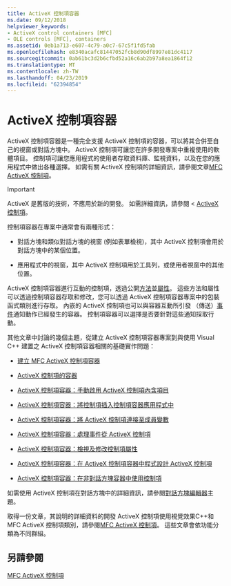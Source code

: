 ```yaml
---
title: ActiveX 控制項容器
ms.date: 09/12/2018
helpviewer_keywords:
- ActiveX control containers [MFC]
- OLE controls [MFC], containers
ms.assetid: 0eb1a713-e607-4c79-a0c7-67c5f1fd5fab
ms.openlocfilehash: e8340acafc81447052fcb8d90df8997e81dc4117
ms.sourcegitcommit: 0ab61bc3d2b6cfbd52a16c6ab2b97a8ea1864f12
ms.translationtype: MT
ms.contentlocale: zh-TW
ms.lasthandoff: 04/23/2019
ms.locfileid: "62394854"
---
```

# <a name="activex-control-containers"></a>ActiveX 控制項容器

ActiveX 控制項容器是一種完全支援 ActiveX 控制項的容器，可以將其合併至自己的視窗或對話方塊中。 ActiveX 控制項可讓您在許多開發專案中重複使用的軟體項目。 控制項可讓您應用程式的使用者存取資料庫、監視資料，以及在您的應用程式中做出各種選擇。 如需有關 ActiveX 控制項的詳細資訊，請參閱文章[MFC ActiveX 控制項](../mfc/mfc-activex-controls.md)。

>[!IMPORTANT]
> ActiveX 是舊版的技術，不應用於新的開發。 如需詳細資訊，請參閱 < [ActiveX 控制項](activex-controls.md)。

控制項容器在專案中通常會有兩種形式：

- 對話方塊和類似對話方塊的視窗 (例如表單檢視)，其中 ActiveX 控制項會用於對話方塊中的某個位置。

- 應用程式中的視窗，其中 ActiveX 控制項用於工具列，或使用者視窗中的其他位置。

ActiveX 控制項容器進行互動的控制項，透過公開[方法](../mfc/mfc-activex-controls-methods.md)並[屬性](../mfc/mfc-activex-controls-properties.md)。 這些方法和屬性可以透過控制項容器存取和修改，您可以透過 ActiveX 控制項容器專案中的包裝函式類別進行存取。 內嵌的 ActiveX 控制項也可以與容器互動所引發 （傳送）[事件](../mfc/mfc-activex-controls-events.md)通知動作已經發生的容器。 控制項容器可以選擇是否要針對這些通知採取行動。

其他文章中討論的幾個主題，從建立 ActiveX 控制項容器專案到與使用 Visual C++ 建置之 ActiveX 控制項容器相關的基礎實作問題：

- [建立 MFC ActiveX 控制項容器](../mfc/reference/creating-an-mfc-activex-control-container.md)

- [ActiveX 控制項的容器](../mfc/containers-for-activex-controls.md)

- [ActiveX 控制項容器：手動啟用 ActiveX 控制項內含項目](../mfc/activex-control-containers-manually-enabling-activex-control-containment.md)

- [ActiveX 控制項容器：將控制項插入控制項容器應用程式中](../mfc/inserting-a-control-into-a-control-container-application.md)

- [ActiveX 控制項容器：將 ActiveX 控制項連接至成員變數](../mfc/activex-control-containers-connecting-an-activex-control-to-a-member-variable.md)

- [ActiveX 控制項容器：處理事件從 ActiveX 控制項](../mfc/activex-control-containers-handling-events-from-an-activex-control.md)

- [ActiveX 控制項容器：檢視及修改控制項屬性](../mfc/activex-control-containers-viewing-and-modifying-control-properties.md)

- [ActiveX 控制項容器：在 ActiveX 控制項容器中程式設計 ActiveX 控制項](../mfc/programming-activex-controls-in-a-activex-control-container.md)

- [ActiveX 控制項容器：在非對話方塊容器中使用控制項](../mfc/activex-control-containers-using-controls-in-a-non-dialog-container.md)

如需使用 ActiveX 控制項在對話方塊中的詳細資訊，請參閱[對話方塊編輯器](../windows/dialog-editor.md)主題。

取得一份文章，其說明的詳細資料的開發 ActiveX 控制項使用視覺效果C++和 MFC ActiveX 控制項類別，請參閱[MFC ActiveX 控制項](../mfc/mfc-activex-controls.md)。 這些文章會依功能分類為不同群組。

## <a name="see-also"></a>另請參閱

[MFC ActiveX 控制項](../mfc/mfc-activex-controls.md)
